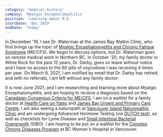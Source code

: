 ```yaml
---
category: 'medical-history'
company: 'Myalgic Encephalomyelitis'
position: 'Learning about M.E.'
startDate: 'Dec 2019'
endDate: 'Today'
---
```


In December '19, I see Dr. Waterman at the James Bay Walkin Clinic, who first brings up the topic of [Myalgic Encephalomyelitis and Chronic Fatigue Syndrome](https://www.youtube.com/watch?v=3vhtcbq_iX4) (ME/CFS). We begin to discuss options, but Dr. Waterman goes on remote medical work in Northern BC. In October '20, my family doctor in White Rock for the past 12 years, Dr. Darby, goes on leave without notice and I have no access to the 60 pills of oxycodone I was receiving 4 times per year. On March 8, 2021, I am notified by email that Dr. Darby has retired, and with no referrals, I am left without any family doctor.

It is now June 2021, and I am researching and learning more about Myalgic Encephalomyelitis, and am hoping to receive a diagnosis based on the [Canadaian Consensus Criteria for ME/CFS](https://me-pedia.org/wiki/Canadian_Consensus_Criteria#Definition). I am on a waitlist for a family doctor at [Health Care on Yates](https://www.npclinics.ca/yates/) and [James Bay Urgent and Primary Care Centre](https://www.islandhealth.ca/our-locations/hospitals-health-centre-locations/james-bay-urgent-and-primary-care-centre). I am also seeing a naturopath at [Vancouver Island Naturopathic Clinic](https://www.islandnaturopathic.com/) and am undergoing Advanced Hormone Testing (via [DUTCH test](https://dutchtest.com/)), as well as checklists for Lyme Disease and [Small Intestinal Bacterial Overgrwoth](https://www.healthline.com/health/sibo#symptoms) (SIBO). I am hoping to be put on a waitlist for the [Complex Chronic Diseases Program](http://www.bcwomens.ca/our-services/specialized-services/complex-chronic-diseases-program) at BC Women's Hospital in Vancouver.
